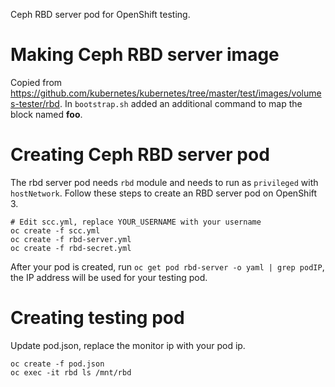 Ceph RBD server pod for OpenShift testing.

# Making Ceph RBD server image
Copied from https://github.com/kubernetes/kubernetes/tree/master/test/images/volumes-tester/rbd. In `bootstrap.sh` added an additional command to map the block named **foo**.

# Creating Ceph RBD server pod
The rbd server pod needs `rbd` module and needs to run as `privileged` with `hostNetwork`. Follow these steps to create an RBD server pod on OpenShift 3.

```
# Edit scc.yml, replace YOUR_USERNAME with your username
oc create -f scc.yml
oc create -f rbd-server.yml
oc create -f rbd-secret.yml
```

After your pod is created, run `oc get pod rbd-server -o yaml | grep podIP`, the IP address will be used for your testing pod.

# Creating testing pod
Update pod.json, replace the monitor ip with your pod ip.

```
oc create -f pod.json
oc exec -it rbd ls /mnt/rbd
```
